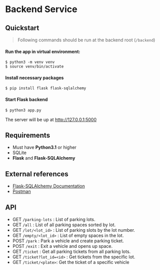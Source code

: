 # Backend Service

## Quickstart

> Following commands should be run at the backend root (`/backend`)

#### Run the app in virtual environment:
```shell
$ python3 -m venv venv
$ source venv/bin/activate
```

#### Install necessary packages

```shell
$ pip install flask flask-sqlalchemy
```

#### Start Flask backend

```shell
$ python3 app.py
```

The server will be up at http://127.0.0.1:5000

## Requirements
- Must have **Python3.1** or higher
- SQLite
- **Flask** and **Flask-SQLAlchemy**
  

## External references

- [Flask-SQLAlchemy Documentation](https://flask-sqlalchemy.palletsprojects.com/en/3.1.x/)
- [Postman](https://www.postman.com/)


## API
- GET `/parking-lots` : List of parking lots.
- GET `/all` : List of all parking spaces sorted by lot.
- GET `/lot/<lot_id>` : List of parking slots by the lot number.
- GET `/empty/<lot_id>` : List of empty spaces in the lot.
- POST `/park` : Park a vehicle and create parking ticket.
- POST `/exit` : Exit a vehicle and opens up space.
- GET `/ticket` : Get all parking tickets from all parking lots.
- GET `/ticket?lot_id=<id>` : Get tickets from the specific lot.
- GET `/ticket/<plate>`: Get the ticket of a specific vehicle
